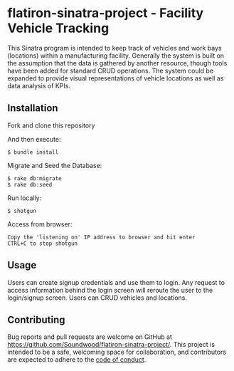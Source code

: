 
# flatiron-sinatra-project - Facility Vehicle Tracking

This Sinatra program is intended to keep track of vehicles and work bays (locations) within a manufacturing facility. Generally the system is built on the assumption that the data is gathered by another resource, though tools have been added for standard CRUD operations. The system could be expanded to provide visual representations of vehicle locations as well as data analysis of KPIs.

## Installation

Fork and clone this repository

And then execute:

    $ bundle install

Migrate and Seed the Database:

    $ rake db:migrate
    $ rake db:seed

Run locally:

    $ shotgun

Access from browser:

    Copy the 'listening on' IP address to browser and hit enter
    CTRL+C to stop shotgun

## Usage

Users can create signup credentials and use them to login. Any request to access information behind the login screen will reroute the user to the login/signup screen. Users can CRUD vehicles and locations. 

## Contributing

Bug reports and pull requests are welcome on GitHub at https://github.com/Soundwood/flatiron-sinatra-project/. This project is intended to be a safe, welcoming space for collaboration, and contributors are expected to adhere to the [code of conduct](https://github.com/soundwood/flatiron-sinatra-project/blob/master/CODE_OF_CONDUCT.md).
